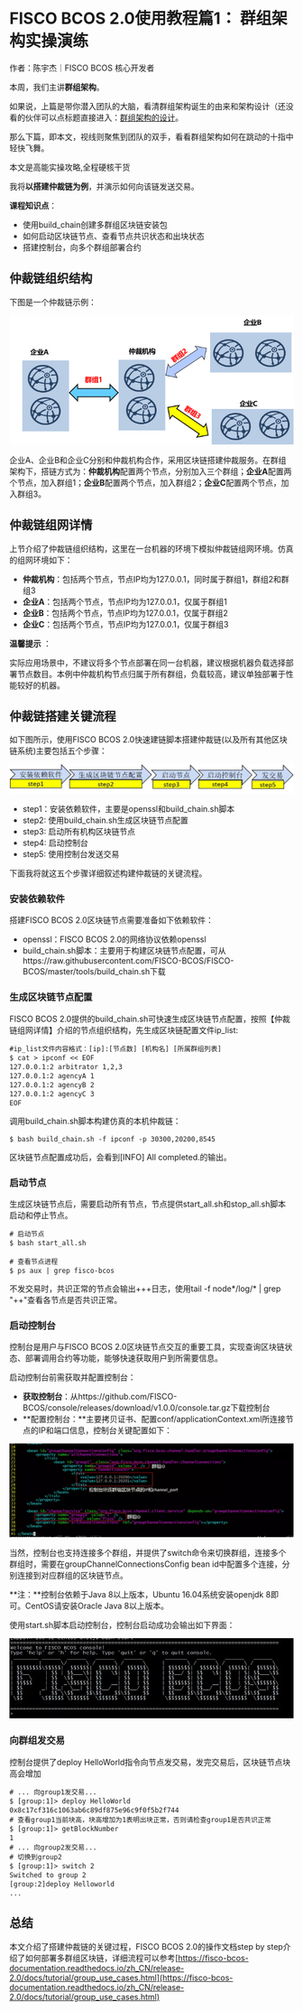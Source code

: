 # FISCO BCOS 2.0使用教程篇1： 群组架构实操演练

作者：陈宇杰｜FISCO BCOS 核心开发者

本周，我们主讲**群组架构**。

如果说，上篇是带你潜入团队的大脑，看清群组架构诞生的由来和架构设计（还没看的伙伴可以点标题直接进入：[群组架构的设计](https://mp.weixin.qq.com/s?__biz=MzA3MTI5Njg4Mw==&mid=2247485338&idx=1&sn=9ce03340c699a8527960a0d0b26d4923&chksm=9f2ef586a8597c9003192718c1f60ed486570f6a334c9713cc7e99ede91c6f3ddcd7f438821f&token=705851025&lang=zh_CN#rd)。

那么下篇，即本文，视线则聚焦到团队的双手，看看群组架构如何在跳动的十指中轻快飞舞。

本文是高能实操攻略,全程硬核干货

我将**以搭建仲裁链为例**，并演示如何向该链发送交易。

**课程知识点**：

- 使用build_chain创建多群组区块链安装包
- 如何启动区块链节点、查看节点共识状态和出块状态
- 搭建控制台，向多个群组部署合约

## 仲裁链组织结构

下图是一个仲裁链示例：

![](../../../../images/articles/3002/IMG_5084.PNG)

企业A、企业B和企业C分别和仲裁机构合作，采用区块链搭建仲裁服务。在群组架构下，搭链方式为：**仲裁机构**配置两个节点，分别加入三个群组；**企业A**配置两个节点，加入群组1；**企业B**配置两个节点，加入群组2；**企业C**配置两个节点，加入群组3。

## 仲裁链组网详情

上节介绍了仲裁链组织结构，这里在一台机器的环境下模拟仲裁链组网环境。仿真的组网环境如下：

- **仲裁机构**：包括两个节点，节点IP均为127.0.0.1，同时属于群组1，群组2和群组3
- **企业A**：包括两个节点，节点IP均为127.0.0.1，仅属于群组1
- **企业B**：包括两个节点，节点IP均为127.0.0.1，仅属于群组2
- **企业C**：包括两个节点，节点IP均为127.0.0.1，仅属于群组3

**温馨提示** ：

实际应用场景中，不建议将多个节点部署在同一台机器，建议根据机器负载选择部署节点数目。本例中仲裁机构节点归属于所有群组，负载较高，建议单独部署于性能较好的机器。

## 仲裁链搭建关键流程

如下图所示，使用FISCO BCOS 2.0快速建链脚本搭建仲裁链(以及所有其他区块链系统)主要包括五个步骤：

![](../../../../images/articles/3002/IMG_5085.PNG)

- step1：安装依赖软件，主要是openssl和build_chain.sh脚本
- step2: 使用build_chain.sh生成区块链节点配置
- step3: 启动所有机构区块链节点
- step4: 启动控制台
- step5: 使用控制台发送交易



下面我将就这五个步骤详细叙述构建仲裁链的关键流程。

### 安装依赖软件

搭建FISCO BCOS 2.0区块链节点需要准备如下依赖软件：

- openssl：FISCO BCOS 2.0的网络协议依赖openssl
- build_chain.sh脚本：主要用于构建区块链节点配置，可从https://raw.githubusercontent.com/FISCO-BCOS/FISCO-BCOS/master/tools/build_chain.sh下载

### 生成区块链节点配置

FISCO BCOS 2.0提供的build_chain.sh可快速生成区块链节点配置，按照【仲裁链组网详情】介绍的节点组织结构，先生成区块链配置文件ip_list:

```
#ip_list文件内容格式：[ip]:[节点数] [机构名] [所属群组列表]
$ cat > ipconf << EOF
127.0.0.1:2 arbitrator 1,2,3
127.0.0.1:2 agencyA 1
127.0.0.1:2 agencyB 2
127.0.0.1:2 agencyC 3
EOF
```

调用build_chain.sh脚本构建仿真的本机仲裁链：

```
$ bash build_chain.sh -f ipconf -p 30300,20200,8545
```

区块链节点配置成功后，会看到[INFO] All completed.的输出。

### 启动节点

生成区块链节点后，需要启动所有节点，节点提供start_all.sh和stop_all.sh脚本启动和停止节点。

```
# 启动节点
$ bash start_all.sh

# 查看节点进程
$ ps aux | grep fisco-bcos
```

不发交易时，共识正常的节点会输出+++日志，使用tail -f node*/log/* | grep "++"查看各节点是否共识正常。

### 启动控制台

控制台是用户与FISCO BCOS 2.0区块链节点交互的重要工具，实现查询区块链状态、部署调用合约等功能，能够快速获取用户到所需要信息。

启动控制台前需获取并配置控制台：

- **获取控制台**：从https://github.com/FISCO-BCOS/console/releases/download/v1.0.0/console.tar.gz下载控制台
- **配置控制台：**主要拷贝证书、配置conf/applicationContext.xml所连接节点的IP和端口信息，控制台关键配置如下：

![](../../../../images/articles/3002/IMG_5086.PNG)

当然，控制台也支持连接多个群组，并提供了switch命令来切换群组，连接多个群组时，需要在groupChannelConnectionsConfig bean id中配置多个连接，分别连接到对应群组的区块链节点。

**注：**控制台依赖于Java 8以上版本，Ubuntu 16.04系统安装openjdk 8即可。CentOS请安装Oracle Java 8以上版本。

使用start.sh脚本启动控制台，控制台启动成功会输出如下界面：

![](../../../../images/articles/3002/IMG_5087.PNG)

### 向群组发交易

控制台提供了deploy HelloWorld指令向节点发交易，发完交易后，区块链节点块高会增加

```
# ... 向group1发交易...
$ [group:1]> deploy HelloWorld
0x8c17cf316c1063ab6c89df875e96c9f0f5b2f744
# 查看group1当前块高，块高增加为1表明出块正常，否则请检查group1是否共识正常
$ [group:1]> getBlockNumber 
1
# ... 向group2发交易...
# 切换到group2
$ [group:1]> switch 2
Switched to group 2
[group:2]deploy Helloworld
...
```

## 总结

本文介绍了搭建仲裁链的关键过程，FISCO BCOS 2.0的操作文档step by step介绍了如何部署多群组区块链，详细流程可以参考[https://fisco-bcos-documentation.readthedocs.io/zh_CN/release-2.0/docs/tutorial/group_use_cases.html](https://fisco-bcos-documentation.readthedocs.io/zh_CN/release-2.0/docs/tutorial/group_use_cases.html)